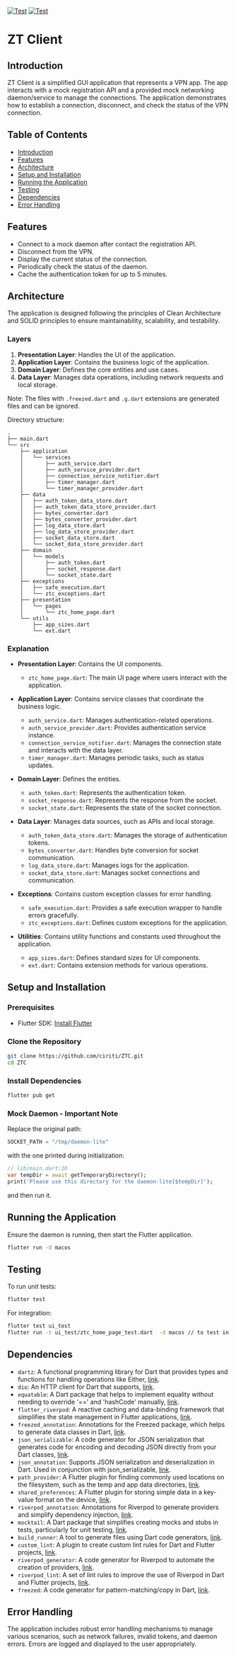 [![Test](https://github.com/ciriti/ZTC/actions/workflows/ci.yml/badge.svg)](https://github.com/ciriti/ZTC/actions/workflows/ci.yml)
[![Test](https://github.com/ciriti/ZTC/actions/workflows/ci.yml/badge.svg)](https://github.com/ciriti/ZTC/actions/workflows/ci-it.yml)


# ZT Client

## Introduction

ZT Client is a simplified GUI application that represents a VPN app. The app interacts with a mock registration API and a provided mock networking daemon/service to manage the connections. The application demonstrates how to establish a connection, disconnect, and check the status of the VPN connection.

## Table of Contents

- [Introduction](#introduction)
- [Features](#features)
- [Architecture](#architecture)
- [Setup and Installation](#setup-and-installation)
- [Running the Application](#running-the-application)
- [Testing](#testing)
- [Dependencies](#dependencies)
- [Error Handling](#error-handling)

## Features

- Connect to a mock daemon after contact the registration API.
- Disconnect from the VPN.
- Display the current status of the connection.
- Periodically check the status of the daemon.
- Cache the authentication token for up to 5 minutes.

## Architecture

The application is designed following the principles of Clean Architecture and SOLID principles to ensure maintainability, scalability, and testability.

### Layers

1. **Presentation Layer**: Handles the UI of the application.
2. **Application Layer**: Contains the business logic of the application.
3. **Domain Layer**: Defines the core entities and use cases.
4. **Data Layer**: Manages data operations, including network requests and local storage.

Note: The files with `.freezed.dart` and `.g.dart` extensions are generated files and can be ignored.

Directory structure:
```
.
├── main.dart
└── src
    ├── application
    │   └── services
    │       ├── auth_service.dart
    │       ├── auth_service_provider.dart
    │       ├── connection_service_notifier.dart
    │       ├── timer_manager.dart
    │       └── timer_manager_provider.dart
    ├── data
    │   ├── auth_token_data_store.dart
    │   ├── auth_token_data_store_provider.dart
    │   ├── bytes_converter.dart
    │   ├── bytes_converter_provider.dart
    │   ├── log_data_store.dart
    │   ├── log_data_store_provider.dart
    │   ├── socket_data_store.dart
    │   └── socket_data_store_provider.dart
    ├── domain
    │   └── models
    │       ├── auth_token.dart
    │       ├── socket_response.dart
    │       └── socket_state.dart
    ├── exceptions
    │   ├── safe_execution.dart
    │   └── ztc_exceptions.dart
    ├── presentation
    │   └── pages
    │       └── ztc_home_page.dart
    └── utils
        ├── app_sizes.dart
        └── ext.dart
```

### Explanation

- **Presentation Layer**: Contains the UI components.
  - `ztc_home_page.dart`: The main UI page where users interact with the application.

- **Application Layer**: Contains service classes that coordinate the business logic.
  - `auth_service.dart`: Manages authentication-related operations.
  - `auth_service_provider.dart`: Provides authentication service instance.
  - `connection_service_notifier.dart`: Manages the connection state and interacts with the data layer.
  - `timer_manager.dart`: Manages periodic tasks, such as status updates.

- **Domain Layer**: Defines the entities.
  - `auth_token.dart`: Represents the authentication token.
  - `socket_response.dart`: Represents the response from the socket.
  - `socket_state.dart`: Represents the state of the socket connection.

- **Data Layer**: Manages data sources, such as APIs and local storage.
  - `auth_token_data_store.dart`: Manages the storage of authentication tokens.
  - `bytes_converter.dart`: Handles byte conversion for socket communication.
  - `log_data_store.dart`: Manages logs for the application.
  - `socket_data_store.dart`: Manages socket connections and communication.

- **Exceptions**: Contains custom exception classes for error handling.
  - `safe_execution.dart`: Provides a safe execution wrapper to handle errors gracefully.
  - `ztc_exceptions.dart`: Defines custom exceptions for the application.

- **Utilities**: Contains utility functions and constants used throughout the application.
  - `app_sizes.dart`: Defines standard sizes for UI components.
  - `ext.dart`: Contains extension methods for various operations.

## Setup and Installation

### Prerequisites

- Flutter SDK: [Install Flutter](https://flutter.dev/docs/get-started/install)

### Clone the Repository

```sh
git clone https://github.com/ciriti/ZTC.git
cd ZTC
```

### Install Dependencies

```sh
flutter pub get
```


### Mock Daemon - Important Note

Replace the original path:

```python
SOCKET_PATH = "/tmp/daemon-lite"
```

with the one printed during initialization:

```dart
// lib/main.dart:10
var tempDir = await getTemporaryDirectory();
print('Please use this directory for the daemon-lite[$tempDir]');
```

and then run it.


## Running the Application

Ensure the daemon is running, then start the Flutter application.

```sh
flutter run -d macos
```

## Testing

To run unit tests:

```sh
flutter test
```

For integration:

```sh
flutter test ui_test
flutter run -t ui_test/ztc_home_page_test.dart  -d macos // to test in simulator
```

## Dependencies

- `dartz`: A functional programming library for Dart that provides types and functions for handling operations like Either, [link](https://pub.dev/packages/dartz).
- `dio`: An HTTP client for Dart that supports, [link](https://pub.dev/packages/dio).
- `equatable`: A Dart package that helps to implement equality without needing to override '==' and 'hashCode' manually, [link](https://pub.dev/packages/equatable).
- `flutter_riverpod`: A reactive caching and data-binding framework that simplifies the state management in Flutter applications, [link](https://pub.dev/packages/flutter_riverpod).
- `freezed_annotation`: Annotations for the Freezed package, which helps to generate data classes in Dart, [link](https://pub.dev/packages/freezed_annotation).
- `json_serializable`: A code generator for JSON serialization that generates code for encoding and decoding JSON directly from your Dart classes, [link](https://pub.dev/packages/json_serializable).
- `json_annotation`: Supports JSON serialization and deserialization in Dart. Used in conjunction with json_serializable, [link](https://pub.dev/packages/json_annotation).
- `path_provider`: A Flutter plugin for finding commonly used locations on the filesystem, such as the temp and app data directories, [link](https://pub.dev/packages/path_provider).
- `shared_preferences`: A Flutter plugin for storing simple data in a key-value format on the device, [link](https://pub.dev/packages/shared_preferences).
- `riverpod_annotation`: Annotations for Riverpod to generate providers and simplify dependency injection, [link](https://pub.dev/packages/riverpod_annotation).
- `mocktail`: A Dart package that simplifies creating mocks and stubs in tests, particularly for unit testing, [link](https://pub.dev/packages/mocktail).
- `build_runner`: A tool to generate files using Dart code generators, [link](https://pub.dev/packages/build_runner).
- `custom_lint`: A plugin to create custom lint rules for Dart and Flutter projects, [link](https://pub.dev/packages/custom_lint).
- `riverpod_generator`: A code generator for Riverpod to automate the creation of providers, [link](https://pub.dev/packages/riverpod_generator).
- `riverpod_lint`: A set of lint rules to improve the use of Riverpod in Dart and Flutter projects, [link](https://pub.dev/packages/riverpod_lint).
- `freezed`: A code generator for pattern-matching/copy in Dart, [link](https://pub.dev/packages/freezed).



## Error Handling

The application includes robust error handling mechanisms to manage various scenarios, such as network failures, invalid tokens, and daemon errors. Errors are logged and displayed to the user appropriately.